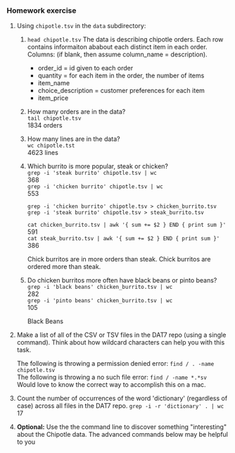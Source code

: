 ### Homework exercise
1. Using `chipotle.tsv` in the `data` subdirectory:
    1. `head chipotle.tsv`
	The data is describing chipotle orders. Each row contains informaiton ababout each distinct item in each order. Columns: (if blank, then assume column_name = description). 
		* order_id = id given to each order
		* quantity = for each item in the order, the number of items
		* item_name
		* choice_description = customer preferences for each item 
		* item_price
    2. How many orders are in the data?    
	`tail chipotle.tsv`    
	1834 orders
    3. How many lines are in the data?    
	`wc chipotle.tst`    
	4623 lines
    4. Which burrito is more popular, steak or chicken?    
		`grep -i 'steak burrito' chipotle.tsv | wc`    
		368    
		`grep -i 'chicken burrito' chipotle.tsv | wc`    
		553    
		
		`grep -i 'chicken burrito' chipotle.tsv > chicken_burrito.tsv`    
		`grep -i 'steak burrito' chipotle.tsv > steak_burrito.tsv`

		`cat chicken_burrito.tsv | awk '{ sum += $2 } END { print sum }'`    
		591    
		`cat steak_burrito.tsv | awk '{ sum += $2 } END { print sum }'`    
		386

		Chick burritos are in more orders than steak.
		Chick burritos are ordered more than steak.
    5. Do chicken burritos more often have black beans or pinto beans?    
		`grep -i 'black beans' chicken_burrito.tsv | wc`    
		282    
		`grep -i 'pinto beans' chicken_burrito.tsv | wc`    
		105  
	
		Black Beans

2. Make a list of all of the CSV or TSV files in the DAT7 repo (using a single command). Think about how wildcard characters can help you with this task.
 
	The following is throwing a permission denied error:
	`find / . -name chipotle.tsv`    
	The following is throwing a no such file error:
	`find / -name *.*sv`    
	Would love to know the correct way to accomplish this on a mac.


3. Count the number of occurrences of the word 'dictionary' (regardless of case) across all files in the DAT7 repo.
`grep -i -r 'dictionary' . | wc`    
17

4. **Optional:** Use the the command line to discover something "interesting" about the Chipotle data. The advanced commands below may be helpful to you
